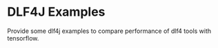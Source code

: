 # DLF4J Examples
Provide some dlf4j examples to compare performance of dlf4 tools with tensorflow.

